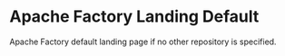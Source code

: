 # Apache Factory Landing Default
Apache Factory default landing page if no other repository is specified.
